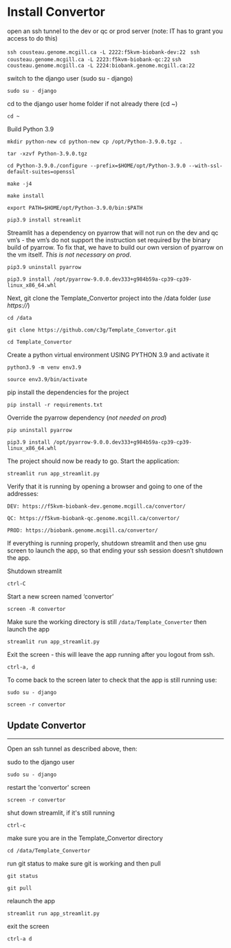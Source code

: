 # Install Convertor

open an ssh tunnel to the dev or qc or prod server (note: IT has to grant you access to do this)

`ssh cousteau.genome.mcgill.ca -L 2222:f5kvm-biobank-dev:22 `
`ssh cousteau.genome.mcgill.ca -L 2223:f5kvm-biobank-qc:22`
`ssh cousteau.genome.mcgill.ca -L 2224:biobank.genome.mcgill.ca:22`

switch to the django user (sudo su - django)

`sudo su - django`

cd to the django user home folder if not already there (cd ~)

`cd ~`

Build Python 3.9

`mkdir python-new cd python-new cp /opt/Python-3.9.0.tgz .`

`tar -xzvf Python-3.9.0.tgz `

`cd Python-3.9.0./configure --prefix=$HOME/opt/Python-3.9.0 --with-ssl-default-suites=openssl`

`make -j4 `

`make install`

`export PATH=$HOME/opt/Python-3.9.0/bin:$PATH` 

`pip3.9 install streamlit` 

Streamlit has a dependency on pyarrow that will not run on the dev and qc vm’s - the vm’s do not support the instruction set required by the binary build of pyarrow. To fix that, we have to build our own version of pyarrow on the vm itself. *This is not necessary on prod*.

`pip3.9 uninstall pyarrow `

`pip3.9 install /opt/pyarrow-9.0.0.dev333+g984b59a-cp39-cp39-linux_x86_64.whl` 

Next, git clone the Template_Convertor project into the /data folder (*use https://*)

`cd /data`

`git clone https://github.com/c3g/Template_Convertor.git`

`cd Template_Convertor`

Create a python virtual environment USING PYTHON 3.9 and activate it

`python3.9 -m venv env3.9`

`source env3.9/bin/activate`

pip install the dependencies for the project

`pip install -r requirements.txt`

Override the pyarrow dependency (*not needed on prod*)

`pip uninstall pyarrow`

`pip3.9 install /opt/pyarrow-9.0.0.dev333+g984b59a-cp39-cp39-linux_x86_64.whl` 

The project should now be ready to go. Start the application:

`streamlit run app_streamlit.py`

Verify that it is running by opening a browser and going to one of the addresses:

`DEV: https://f5kvm-biobank-dev.genome.mcgill.ca/convertor/`

`QC: https://f5kvm-biobank-qc.genome.mcgill.ca/convertor/`

`PROD: https://biobank.genome.mcgill.ca/convertor/`
 
If everything is running properly, shutdown streamlit and then  use gnu screen to launch the app, so that ending your ssh session doesn’t shutdown the app.

Shutdown streamlit

`ctrl-C`

Start a new screen named ‘convertor’

`screen -R convertor`

Make sure the working directory is still `/data/Template_Converter` then launch the app

`streamlit run app_streamlit.py`

Exit the screen - this will leave the app running after you logout from ssh.

`ctrl-a, d`

To come back to the screen later to check that the app is still running use:

`sudo su - django`

`screen -r convertor`


## Update Convertor
___

Open an ssh tunnel as described above, then:

sudo to the django user

`sudo su - django`

restart the 'convertor' screen

`screen -r convertor`

shut down streamlit, if it's still running

`ctrl-c`

make sure you are in the Template_Convertor directory

`cd /data/Template_Convertor`

run git status to make sure git is working and then pull

`git status`

`git pull`

relaunch the app

`streamlit run app_streamlit.py`

exit the screen

`ctrl-a d`





